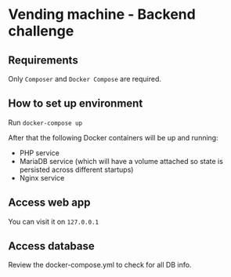 Vending machine - Backend challenge
===================================

## Requirements

Only `Composer` and `Docker Compose` are required.

## How to set up environment

Run `docker-compose up`

After that the following Docker containers will be up and running:

- PHP service
- MariaDB service (which will have a volume attached so state is persisted across different startups)
- Nginx service

## Access web app

You can visit it on `127.0.0.1`

## Access database

Review the docker-compose.yml to check for all DB info.
